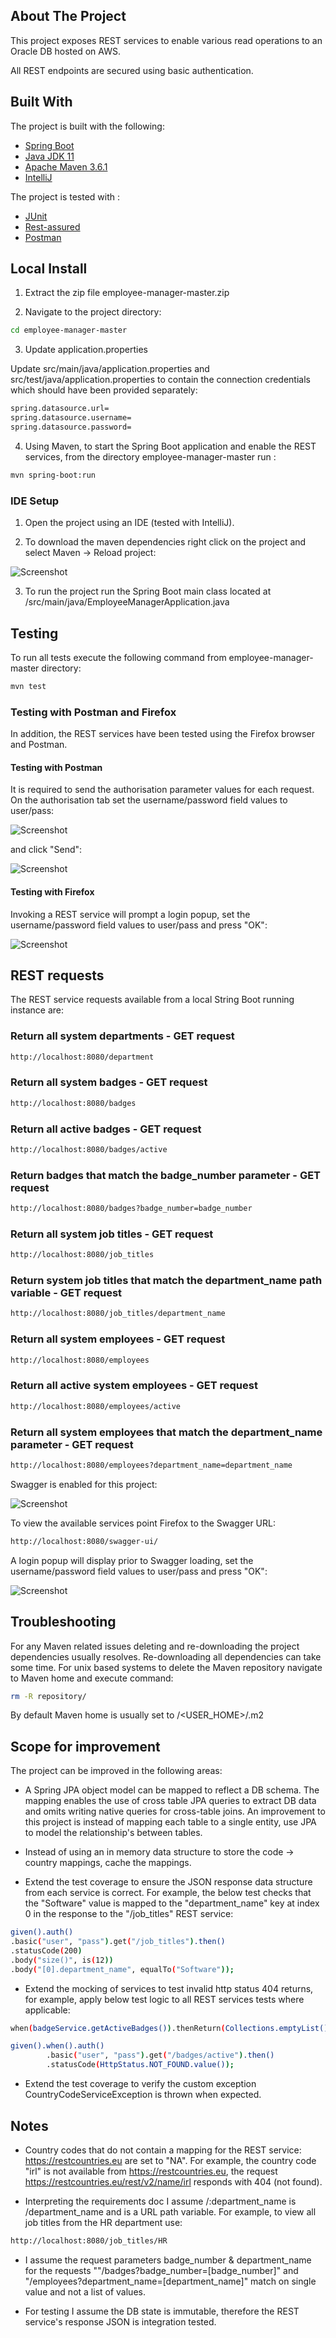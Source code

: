 ## About The Project

This project exposes REST services to enable various read operations to an Oracle DB hosted on AWS.

All REST endpoints are secured using basic authentication.

## Built With

The project is built with the following:

* [Spring Boot](https://spring.io/projects/spring-boot)
* [Java JDK 11](https://www.oracle.com/java/technologies/javase-jdk11-downloads.html)
* [Apache Maven 3.6.1](https://maven.apache.org/)
* [IntelliJ](https://www.jetbrains.com/idea/)

The project is tested with :

* [JUnit](https://junit.org/junit4/)
* [Rest-assured](https://rest-assured.io/)
* [Postman](https://www.postman.com/)


## Local Install

1. Extract the zip file employee-manager-master.zip

2. Navigate to the project directory:
```sh
cd employee-manager-master
```

3. Update application.properties

Update src/main/java/application.properties and src/test/java/application.properties to contain the connection credentials which should have been provided separately:

```sh
spring.datasource.url=
spring.datasource.username=
spring.datasource.password=
```

4. Using Maven, to start the Spring Boot application and enable the REST services, from the directory employee-manager-master run :
```sh
mvn spring-boot:run
```

### IDE Setup

1. Open the project using an IDE (tested with IntelliJ).

2. To download the maven dependencies right click on the project and select Maven -> Reload project:

![Screenshot](https://raw.githubusercontent.com/aronayne/public/master/reload.png)

3. To run the project run the Spring Boot main class located at /src/main/java/EmployeeManagerApplication.java

## Testing

To run all tests execute the following command from employee-manager-master directory:

```sh
mvn test
```

### Testing with Postman and Firefox

In addition, the REST services have been tested using the Firefox browser and Postman.

#### Testing with Postman

It is required to send the authorisation parameter values for each request.
On the authorisation tab set the username/password field values to user/pass:

![Screenshot](https://raw.githubusercontent.com/aronayne/public/master/postman-auth.png)

and click "Send":

![Screenshot](https://raw.githubusercontent.com/aronayne/public/master/cr2.png)

#### Testing with Firefox

Invoking a REST service will prompt a login popup, set the username/password field values to user/pass and press "OK":

![Screenshot](https://raw.githubusercontent.com/aronayne/public/master/ffpass.png)

## REST requests

The REST service requests available from a local String Boot running instance are:

### Return all system departments -  GET request
```sh
http://localhost:8080/department
```

### Return all system badges -  GET request
```sh
http://localhost:8080/badges
```

### Return all active badges -  GET request
```sh
http://localhost:8080/badges/active
```

### Return badges that match the badge_number parameter -  GET request

```sh
http://localhost:8080/badges?badge_number=badge_number
```

### Return all system job titles -  GET request
```sh
http://localhost:8080/job_titles
```

### Return system job titles that match the department_name path variable -  GET request

```sh
http://localhost:8080/job_titles/department_name
```

### Return all system employees -  GET request
```sh
http://localhost:8080/employees
```

### Return all active system employees -  GET request
```sh
http://localhost:8080/employees/active
```

### Return all system employees that match the department_name parameter -  GET request
```sh
http://localhost:8080/employees?department_name=department_name
```

Swagger is enabled for this project:

![Screenshot](https://raw.githubusercontent.com/aronayne/public/master/swag.png)

To view the available services point Firefox to the Swagger URL:
```sh
http://localhost:8080/swagger-ui/
```

A login popup will display prior to Swagger loading, set the username/password field values to user/pass and press "OK":

![Screenshot](https://raw.githubusercontent.com/aronayne/public/master/ffpass.png)

## Troubleshooting

For any Maven related issues deleting and re-downloading the project dependencies usually resolves. Re-downloading all dependencies can take some time. For unix based systems to delete the Maven repository navigate to Maven home and execute command:

```sh
rm -R repository/
```

By default Maven home is usually set to /<USER_HOME>/.m2

## Scope for improvement

The project can be improved in the following areas:

* A Spring JPA object model can be mapped to reflect a DB schema. The mapping enables the use of cross table JPA queries to extract DB data and omits writing native queries for cross-table joins. An improvement to this project is instead of mapping each table to a single entity, use JPA to model the relationship's between tables.

* Instead of using an in memory data structure to store the code -> country mappings, cache the mappings.

* Extend the test coverage to ensure the JSON response data structure from each service is correct. For example, the below test checks that the "Software" value is mapped to the "department_name" key at index 0 in the response to the "/job_titles" REST service:

```sh
given().auth()
.basic("user", "pass").get("/job_titles").then()
.statusCode(200)
.body("size()", is(12))
.body("[0].department_name", equalTo("Software"));
```

* Extend the mocking of services to test invalid http status 404 returns, for example, apply below test logic to all REST services tests where applicable:

```sh
when(badgeService.getActiveBadges()).thenReturn(Collections.emptyList());

given().when().auth()
        .basic("user", "pass").get("/badges/active").then()
        .statusCode(HttpStatus.NOT_FOUND.value());
```

* Extend the test coverage to verify the custom exception CountryCodeServiceException is thrown when expected.

## Notes

* Country codes that do not contain a mapping for the REST service: https://restcountries.eu are set to "NA". For example, the country code "irl" is not available from https://restcountries.eu, the request  https://restcountries.eu/rest/v2/name/irl responds with 404 (not found).

* Interpreting the requirements doc I assume /:department_name is /department_name and is a URL path variable. For example, to view all job titles from the HR department use:

```sh
http://localhost:8080/job_titles/HR
```

* I assume the request parameters badge_number & department_name for the requests ""/badges?badge_number=[badge_number]" and "/employees?department_name=[department_name]" match on single value and not a list of values.

* For testing I assume the DB state is immutable, therefore the REST service's response JSON is integration tested.
